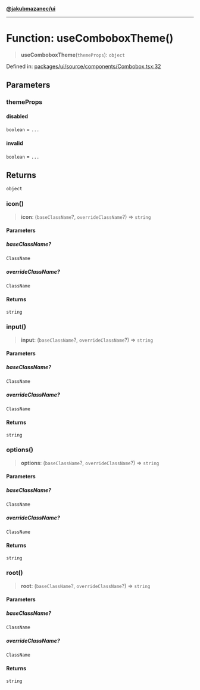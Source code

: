 [**@jakubmazanec/ui**](../README.md)

---

# Function: useComboboxTheme()

> **useComboboxTheme**(`themeProps`): `object`

Defined in:
[packages/ui/source/components/Combobox.tsx:32](https://github.com/jakubmazanec/tools/blob/f779e75b9ef98389e12e52575295bd1ef364daca/packages/ui/source/components/Combobox.tsx#L32)

## Parameters

### themeProps

#### disabled

`boolean` = `...`

#### invalid

`boolean` = `...`

## Returns

`object`

### icon()

> **icon**: (`baseClassName`?, `overrideClassName`?) => `string`

#### Parameters

##### baseClassName?

`ClassName`

##### overrideClassName?

`ClassName`

#### Returns

`string`

### input()

> **input**: (`baseClassName`?, `overrideClassName`?) => `string`

#### Parameters

##### baseClassName?

`ClassName`

##### overrideClassName?

`ClassName`

#### Returns

`string`

### options()

> **options**: (`baseClassName`?, `overrideClassName`?) => `string`

#### Parameters

##### baseClassName?

`ClassName`

##### overrideClassName?

`ClassName`

#### Returns

`string`

### root()

> **root**: (`baseClassName`?, `overrideClassName`?) => `string`

#### Parameters

##### baseClassName?

`ClassName`

##### overrideClassName?

`ClassName`

#### Returns

`string`
